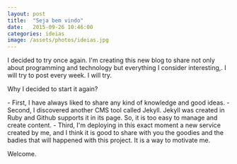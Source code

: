 ```yaml
---
layout: post
title:  "Seja bem vindo"
date:   2015-09-26 10:46:00
categories: ideias
image: /assets/photos/ideias.jpg
---
```

I decided to try once again. I'm creating this new blog to share not only about programming and technology but everything I consider interesting,. I will try to post every week. I will try.

Why I decided to start it again?

­- First, I have always liked to share any kind of knowledge and good ideas.
­- Second, I discovered another CMS tool called Jekyll. Jekyll was created in Ruby and Github supports it in its page. So, it is too easy to manage and create content.
­- Third, I'm deploying in this exact moment a new service created by me, and I think it is good to share with you the goodies and the badies that will happened with this project. It is a way to motivate me.

Welcome.